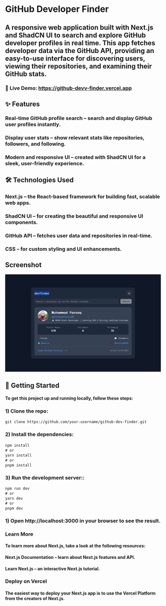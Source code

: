 # GitHub Developer Finder

## A responsive web application built with Next.js and ShadCN UI to search and explore GitHub developer profiles in real time. This app fetches developer data via the GitHub API, providing an easy-to-use interface for discovering users, viewing their repositories, and examining their GitHub stats.

### 🔗 Live Demo: https://github-devv-finder.vercel.app

## ✨ Features

### Real-time GitHub profile search – search and display GitHub user profiles instantly.

### Display user stats – show relevant stats like repositories, followers, and following.

### Modern and responsive UI – created with ShadCN UI for a sleek, user-friendly experience.

## 🛠️ Technologies Used

### Next.js – the React-based framework for building fast, scalable web apps.

### ShadCN UI – for creating the beautiful and responsive UI components.

### GitHub API – fetches user data and repositories in real-time.

### CSS – for custom styling and UI enhancements.

## Screenshot

![Gtihub Dev Finder](./src/assets/images/home.JPG)

## 📖 Getting Started

#### To get this project up and running locally, follow these steps:

### 1) Clone the repo:

```
git clone https://github.com/your-username/github-dev-finder.git
```

### 2) Install the dependencies:

```
npm install
# or
yarn install
# or
pnpm install

```

### 3) Run the development server::

```
npm run dev
# or
yarn dev
# or
pnpm dev
```

### 1) Open http://localhost:3000 in your browser to see the result.

### Learn More

#### To learn more about Next.js, take a look at the following resources:

#### Next.js Documentation – learn about Next.js features and API.

#### Learn Next.js – an interactive Next.js tutorial.

### Deploy on Vercel

#### The easiest way to deploy your Next.js app is to use the Vercel Platform from the creators of Next.js.
